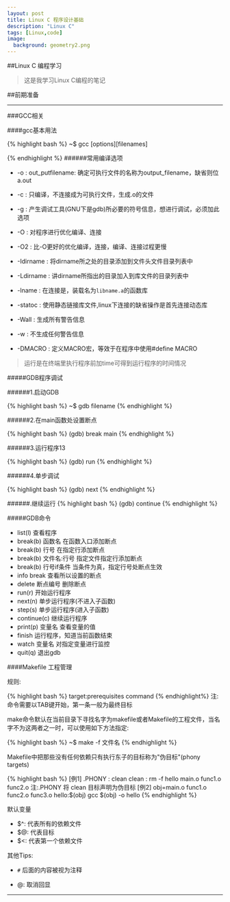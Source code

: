 ```yaml
---
layout: post
title: Linux C 程序设计基础
description: "Linux C"
tags: [Linux,code]
image:
  background: geometry2.png
---
```


##Linux C 编程学习

> 这是我学习Linux C编程的笔记

##前期准备

---

###GCC相关


####gcc基本用法
	
{% highlight bash %}
~$ gcc [options][filenames]

{% endhighlight %}
######常用编译选项
 
 * -o : out_putfilename: 确定可执行文件的名称为output_filename，缺省则位a.out
 
 * -c : 只编译，不连接成为可执行文件，生成.o的文件
 
 * -g : 产生调试工具(GNU下是gdb)所必要的符号信息，想进行调试，必须加此选项
 
 * -O : 对程序进行优化编译、连接
 
 * -O2 : 比-O更好的优化编译，连接，编译、连接过程更慢
 
 * -Idirname : 将dirname所之处的目录添加到文件头文件目录列表中
  
 * -Ldirname : 讲dirname所指出的目录加入到库文件的目录列表中
 
 * -lname : 在连接是，装载名为`libname.a`的函数库
 
 * -statoc : 使用静态链接库文件,linux下连接的缺省操作是首先连接动态库
 
 * -Wall : 生成所有警告信息
 
 * -w : 不生成任何警告信息
 
 * -DMACRO : 定义MACRO宏，等效于在程序中使用#define MACRO
 
  
 > 运行是在终端里执行程序前加time可得到运行程序的时间情况
 
#####GDB程序调试

######1.启动GDB

{% highlight bash %}
~$ gdb filename
{% endhighlight %}

######2.在main函数处设置断点

{% highlight bash %}
(gdb) break main
{% endhighlight %}

######3.运行程序13

{% highlight bash %}
(gdb) run
{% endhighlight %}

######4.单步调试

{% highlight bash %}
(gdb) next
{% endhighlight %}

######.继续运行
{% highlight bash %}
(gdb) continue
{% endhighlight %}

#####GDB命令

* list(l) 查看程序
* break(b) 函数名 在函数入口添加断点
* break(b) 行号 在指定行添加断点
* break(b) 文件名:行号 指定文件指定行添加断点
* break(b) 行号if条件 当条件为真，指定行号处断点生效
* info break 查看所以设置的断点
* delete 断点编号 删除断点
* run(r) 开始运行程序
* next(n) 单步运行程序(不进入子函数)
* step(s) 单步运行程序(进入子函数)
* continue(c) 继续运行程序
* print(p) 变量名 查看变量的值
* finish 运行程序，知道当前函数结束
* watch 变量名 对指定变量进行监控
* quit(q) 退出gdb


####Makefile 工程管理

规则:

{% highlight bash %}
target:prerequisites
	command
{% endhighlight%}
注:命令需要以TAB键开始，第一条一般为最终目标

make命令默认在当前目录下寻找名字为makefile或者Makefile的工程文件，当名字不为这两者之一时，可以使用如下方法指定:

{% highlight bash %}
~$ make -f 文件名
{% endhighlight %}

Makefile中把那些没有任何依赖只有执行东子的目标称为"伪目标"(phony targets)

{% highlight bash %}
[例1]
.PHONY : clean
clean :
	rm -f hello main.o func1.o func2.o
注:.PHONY 将 clean 目标声明为伪目标 
[例2]
obj=main.o func1.o func2.o func3.o
hello:$(obj)
	gcc $(obj) -o hello
{% endhighlight %}

默认变量

* $^: 代表所有的依赖文件
* $@: 代表目标
* $<: 代表第一个依赖文件

其他Tips:

* `#` 后面的内容被视为注释

* @: 取消回显

---







